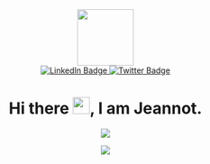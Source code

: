 <div id="header" align="center">
  <img src="https://media.giphy.com/media/M9gbBd9nbDrOTu1Mqx/giphy.gif" width="100"/>
  
  <div id="badges">
    <a href="https://www.linkedin.com/in/jeannot-munganga-47936a188/">
      <img src="https://img.shields.io/badge/LinkedIn-blue?style=for-the-badge&logo=linkedin&logoColor=white" alt="LinkedIn Badge"/>
    </a>
    <a href="https://twitter.com/jeannot_mn">
      <img src="https://img.shields.io/badge/Twitter-blue?style=for-the-badge&logo=twitter&logoColor=white" alt="Twitter Badge"/>
    </a>
  </div>
  
  <img src="https://komarev.com/ghpvc/?username=Jeannot-MN&style=flat-square&color=blue" alt=""/>
  
  <h1>
    Hi there <img src="https://media.giphy.com/media/hvRJCLFzcasrR4ia7z/giphy.gif" width="30"/>,
    I am Jeannot.
  </h1>
  
  

![](https://github-readme-stats.vercel.app/api?username=Jeannot-MN&show_icons=true&count_private=true)

![](https://github-readme-stats.vercel.app/api/top-langs/?username=Jeannot-MN&layout=compact&langs_count=10&hide=makefile,qmake,css)
</div>

<!--
**Jeannot-MN/Jeannot-MN** is a ✨ _special_ ✨ repository because its `README.md` (this file) appears on your GitHub profile.

Here are some ideas to get you started:

- 🔭 I’m currently working on ...
- 🌱 I’m currently learning ...
- 👯 I’m looking to collaborate on ...
- 🤔 I’m looking for help with ...
- 💬 Ask me about ...
- 📫 How to reach me: ...
- 😄 Pronouns: ...
- ⚡ Fun fact: ...
-->
